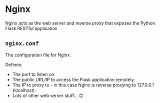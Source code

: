 # Nginx

Nginx acts as the web server and reverse proxy that exposes the Python Flask RESTful application

## `nginx.conf`
The configuration file for Nginx.

Defines: 
- The port to listen on.
- The public URL/IP to access the Flask application remotely. 
- The IP to proxy to - in this case Nginx is reverse proxying to 127.0.0.1 (localhost).
- Lots of other web server stuff... 🙃
